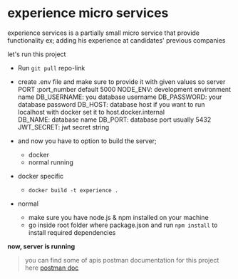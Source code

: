 # experience micro services

experience services is a partially small micro service that provide functionality ex; adding his experience at
candidates' previous companies

let's run this project

-   Run `git pull` repo-link
-   create .env file and make sure to provide it with given values so server
    PORT :port_number default 5000
    NODE_ENV: development environment name
    DB_USERNAME: you database username
    DB_PASSWORD: your database password
    DB_HOST: database host if you want to run localhost with docker set it to host.docker.internal  
    DB_NAME: database name
    DB_PORT: database port usually 5432
    JWT_SECRET: jwt secret string
-   and now you have to option to build the server;

    -   docker
    -   normal running

-   docker specific
    -   `docker build -t experience . `
-   normal
    -   make sure you have node.js & npm installed on your machine
    -   go inside root folder where package.json and run `npm install` to install required dependencies

**now, server is running**

> you can find some of apis postman documentation for this project here [postman doc](https://documenter.getpostman.com/view/13580360/UzBsH4Yd)
